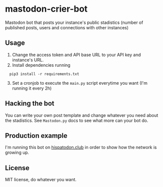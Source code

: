 # mastodon-crier-bot
Mastodon bot that posts your instance's public stadistics (number of published posts, users and connections with other instances)

## Usage

1. Change the access token and API base URL to your API key and instance's URL.
2. Install dependencies running
  ```
    pip3 install -r requirements.txt
  ```
3. Set a cronjob to execute the `main.py` script everytime you want (I'm running it every 2h) 

## Hacking the bot

You can write your own post template and change whatever you need about the stadistics. See `Mastodon.py` docs to see what more can your bot do.

## Production example

I'm running this bot on [hispatodon.club](https://hispatodon.club/@pregonero) in order to show how the network is growing up.

## License

MIT license, do whatever you want.
